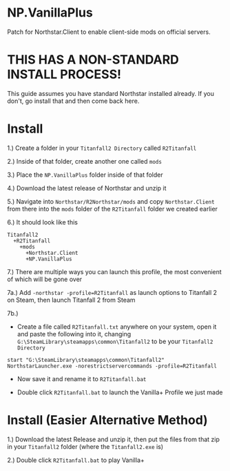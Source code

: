 # NP.VanillaPlus
Patch for Northstar.Client to enable client-side mods on official servers.

# THIS HAS A NON-STANDARD INSTALL PROCESS!
This guide assumes you have standard Northstar installed already. If you don't, go install that and then come back here.

# Install

1.) Create a folder in your `Titanfall2 Directory` called `R2Titanfall`

2.) Inside of that folder, create another one called `mods`

3.) Place the `NP.VanillaPlus` folder inside of that folder

4.) Download the latest release of Northstar and unzip it

5.) Navigate into `Northstar/R2Northstar/mods` and copy `Northstar.Client` from there into the `mods` folder of the `R2Titanfall` folder we created earlier

6.) It should look like this
```
Titanfall2
  +R2Titanfall
    +mods
      +Northstar.Client
      +NP.VanillaPlus
```

7.) There are multiple ways you can launch this profile, the most convenient of which will be gone over

7a.) Add `-northstar -profile=R2Titanfall` as launch options to Titanfall 2 on Steam, then launch Titanfall 2 from Steam

7b.)
- Create a file called `R2Titanfall.txt` anywhere on your system, open it and paste the following into it, changing `G:\SteamLibrary\steamapps\common\Titanfall2` to be your `Titanfall2 Directory`
```
start "G:\SteamLibrary\steamapps\common\Titanfall2" NorthstarLauncher.exe -norestrictservercommands -profile=R2Titanfall
```
- Now save it and rename it to `R2Titanfall.bat`

- Double click `R2Titanfall.bat` to launch the Vanilla+ Profile we just made

# Install (Easier Alternative Method)

1.) Download the latest Release and unzip it, then put the files from that zip in your `Titanfall2` folder (where the `Titanfall2.exe` is)

2.) Double click `R2Titanfall.bat` to play Vanilla+
